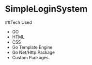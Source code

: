 # SimpleLoginSystem

##Tech Used

* GO
* HTML
* CSS
* Go Template Engine
* Go Net/Http Package
* Custom Packages
